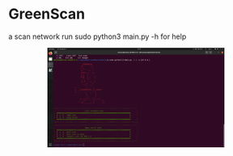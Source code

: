 # GreenScan
a scan network
run sudo  python3 main.py -h for help

<p align="center">
  <img src="./images/screen.png" width="350" alt="accessibility text">
</p>
